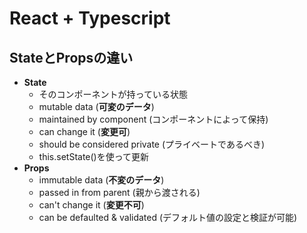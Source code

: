 # React + Typescript

## StateとPropsの違い
* **State**
  *  そのコンポーネントが持っている状態
  *  mutable data (**可変のデータ**)
  *  maintained by component (コンポーネントによって保持)
  *  can change it (**変更可**)
  *  should be considered private (プライベートであるべき)
  *  this.setState()を使って更新
*  **Props**
   *  immutable data (**不変のデータ**)
   *  passed in from parent (親から渡される)
   *  can't change it (**変更不可**)
   *  can be defaulted & validated (デフォルト値の設定と検証が可能)
